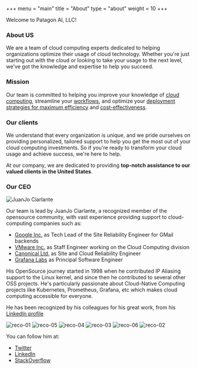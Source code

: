 +++
menu = "main"
title = "About"
type = "about"
weight = 10
+++

Welcome to Patagon AI, LLC!

### About US

We are a team of cloud computing experts dedicated to helping organizations
optimize their usage of cloud technology. Whether you're just starting out with
the cloud or looking to take your usage to the next level, we've got the
knowledge and expertise to help you succeed.

### Mission

Our team is committed to helping you improve your knowledge of
[cloud computing](/home/services/cloud-native/), streamline your
[workflows](/home/services/devops#cicd), and
optimize your [deployment strategies for maximum efficiency](/home/services/devops)
and [cost-effectiveness](/home/services/finops).

### Our clients

We understand that every organization is unique, and we pride ourselves on
providing personalized, tailored support to help you get the most out of your
cloud computing investments. So if you're ready to transform your cloud usage
and achieve success, we're here to help.

At our company, we are dedicated to providing **top-notch assistance to our
valued clients in the United States**.


### Our CEO

![JuanJo Ciarlante](../../../images/jjo.jpg)

Our team is lead by JuanJo Ciarlante, a recognized member of the opensource community,
with vast experience providing support to cloud-computing companies such as:
* [Google Inc.](https://about.google/) as Tech Lead of the Site Reliability Engineer for GMail backends
* [VMware Inc.](https://www.vmware.com/company.html) as Staff Engineer working on the Cloud Computing division
* [Canonical Ltd.](https://canonical.com/) as Site and Cloud Reliability Engineer
* [Grafana Labs](https://grafana.com) as Principal Software Engineer

His OpenSource journey started in 1998 when he contributed IP Aliasing support
to the Linux kernel, and since then he contributed to several other OSS
projects. He's particularly passionate about Cloud-Native Computing projects
like Kubernetes, Prometheus, Grafana, etc which makes cloud computing accessible
for everyone.

He has been recognized by his colleagues for his great work, from his
[LinkedIn profile](https://www.linkedin.com/in/jjolink/)

![reco-01](../../../images/recommendation-01.png)
![reco-05](../../../images/recommendation-05.png)
![reco-04](../../../images/recommendation-04.png)
![reco-03](../../../images/recommendation-03.png)
![reco-06](../../../images/recommendation-06.png)
![reco-02](../../../images/recommendation-02.png)


You can follow him at:
* [Twitter](https://twitter.com/xjjo)
* [LinkedIn](https://www.linkedin.com/in/jjolink/)
* [StackOverflow](https://stackoverflow.com/users/9443059/jjo)


